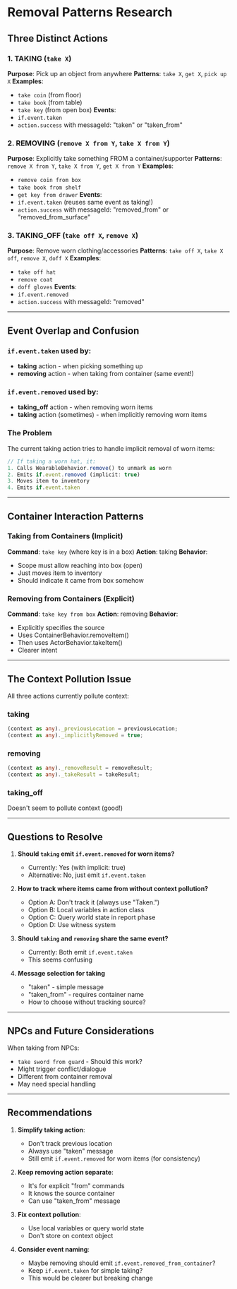 # Removal Patterns Research

## Three Distinct Actions

### 1. TAKING (`take X`)
**Purpose**: Pick up an object from anywhere
**Patterns**: `take X`, `get X`, `pick up X`
**Examples**: 
- `take coin` (from floor)
- `take book` (from table) 
- `take key` (from open box)
**Events**:
- `if.event.taken`
- `action.success` with messageId: "taken" or "taken_from"

### 2. REMOVING (`remove X from Y`, `take X from Y`)
**Purpose**: Explicitly take something FROM a container/supporter
**Patterns**: `remove X from Y`, `take X from Y`, `get X from Y`
**Examples**:
- `remove coin from box`
- `take book from shelf`
- `get key from drawer`
**Events**:
- `if.event.taken` (reuses same event as taking!)
- `action.success` with messageId: "removed_from" or "removed_from_surface"

### 3. TAKING_OFF (`take off X`, `remove X`)
**Purpose**: Remove worn clothing/accessories
**Patterns**: `take off X`, `take X off`, `remove X`, `doff X`
**Examples**:
- `take off hat`
- `remove coat`
- `doff gloves`
**Events**:
- `if.event.removed`
- `action.success` with messageId: "removed"

---

## Event Overlap and Confusion

### `if.event.taken` used by:
- **taking** action - when picking something up
- **removing** action - when taking from container (same event!)

### `if.event.removed` used by:
- **taking_off** action - when removing worn items
- **taking** action (sometimes) - when implicitly removing worn items

### The Problem
The current taking action tries to handle implicit removal of worn items:
```typescript
// If taking a worn hat, it:
1. Calls WearableBehavior.remove() to unmark as worn
2. Emits if.event.removed (implicit: true)
3. Moves item to inventory
4. Emits if.event.taken
```

---

## Container Interaction Patterns

### Taking from Containers (Implicit)
**Command**: `take key` (where key is in a box)
**Action**: taking
**Behavior**: 
- Scope must allow reaching into box (open)
- Just moves item to inventory
- Should indicate it came from box somehow

### Removing from Containers (Explicit)
**Command**: `take key from box`
**Action**: removing
**Behavior**:
- Explicitly specifies the source
- Uses ContainerBehavior.removeItem()
- Then uses ActorBehavior.takeItem()
- Clearer intent

---

## The Context Pollution Issue

All three actions currently pollute context:

### taking
```typescript
(context as any)._previousLocation = previousLocation;
(context as any)._implicitlyRemoved = true;
```

### removing
```typescript
(context as any)._removeResult = removeResult;
(context as any)._takeResult = takeResult;
```

### taking_off
Doesn't seem to pollute context (good!)

---

## Questions to Resolve

1. **Should `taking` emit `if.event.removed` for worn items?**
   - Currently: Yes (with implicit: true)
   - Alternative: No, just emit `if.event.taken`

2. **How to track where items came from without context pollution?**
   - Option A: Don't track it (always use "Taken.")
   - Option B: Local variables in action class
   - Option C: Query world state in report phase
   - Option D: Use witness system

3. **Should `taking` and `removing` share the same event?**
   - Currently: Both emit `if.event.taken`
   - This seems confusing

4. **Message selection for taking**
   - "taken" - simple message
   - "taken_from" - requires container name
   - How to choose without tracking source?

---

## NPCs and Future Considerations

When taking from NPCs:
- `take sword from guard` - Should this work?
- Might trigger conflict/dialogue
- Different from container removal
- May need special handling

---

## Recommendations

1. **Simplify taking action**:
   - Don't track previous location
   - Always use "taken" message
   - Still emit `if.event.removed` for worn items (for consistency)

2. **Keep removing action separate**:
   - It's for explicit "from" commands
   - It knows the source container
   - Can use "taken_from" message

3. **Fix context pollution**:
   - Use local variables or query world state
   - Don't store on context object

4. **Consider event naming**:
   - Maybe removing should emit `if.event.removed_from_container`?
   - Keep `if.event.taken` for simple taking?
   - This would be clearer but breaking change